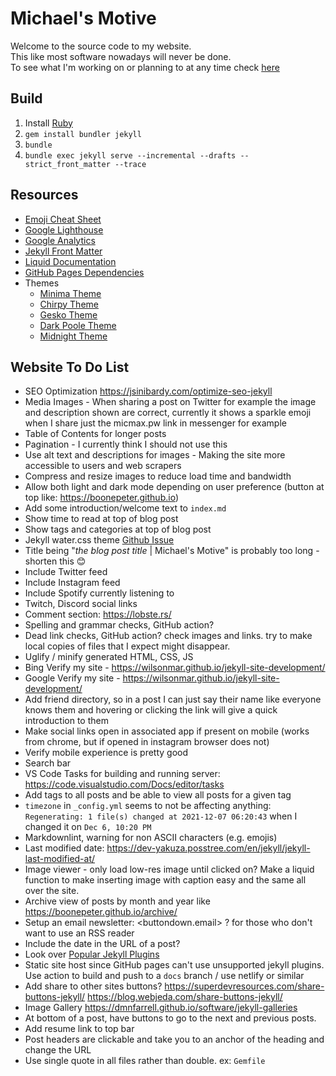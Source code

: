 # Michael's Motive

Welcome to the source code to my website.  
This like most software nowadays will never be done.  
To see what I'm working on or planning to at any time check [here](https://github.com/mic-max/micmax.pw/projects/1)

## Build

1. Install [Ruby](https://rubyinstaller.org/downloads/)
1. `gem install bundler jekyll`
1. `bundle`
1. `bundle exec jekyll serve --incremental --drafts --strict_front_matter --trace`

## Resources

- [Emoji Cheat Sheet](https://www.webfx.com/tools/emoji-cheat-sheet/)
- [Google Lighthouse](https://developers.google.com/web/tools/lighthouse)
- [Google Analytics](https://analytics.google.com/analytics/web/#/report-home/a55845382w176857085p175657346)
- [Jekyll Front Matter](https://jekyllrb.com/docs/front-matter/)
- [Liquid Documentation](https://shopify.github.io/liquid/)
- [GitHub Pages Dependencies](https://pages.github.com/versions/)
- Themes
  - [Minima Theme](https://github.com/jekyll/minima)
  - [Chirpy Theme](https://jekyll-themes.com/chirpy/)
  - [Gesko Theme](https://jekyll-themes.com/gesko/)
  - [Dark Poole Theme](https://jekyll-themes.com/dark-poole/)
  - [Midnight Theme](https://pages-themes.github.io/midnight/)

## Website To Do List

- SEO Optimization <https://jsinibardy.com/optimize-seo-jekyll>
- Media Images - When sharing a post on Twitter for example the image and description shown are correct, currently it shows a sparkle emoji when I share just the micmax.pw link in messenger for example
- Table of Contents for longer posts
- Pagination - I currently think I should not use this
- Use alt text and descriptions for images - Making the site more accessible to users and web scrapers
- Compress and resize images to reduce load time and bandwidth
- Allow both light and dark mode depending on user preference (button at top like: <https://boonepeter.github.io>)
- Add some introduction/welcome text to `index.md`
- Show time to read at top of blog post
- Show tags and categories at top of blog post
- Jekyll water.css theme [Github Issue](https://github.com/kognise/water.css/issues/18)
- Title being "*the blog post title* | Michael's Motive" is probably too long - shorten this 😊
- Include Twitter feed
- Include Instagram feed
- Include Spotify currently listening to
- Twitch, Discord social links
- Comment section: <https://lobste.rs/>
- Spelling and grammar checks, GitHub action?
- Dead link checks, GitHub action? check images and links. try to make local copies of files that I expect might disappear.
- Uglify / minify generated HTML, CSS, JS
- Bing Verify my site - <https://wilsonmar.github.io/jekyll-site-development/>
- Google Verify my site - <https://wilsonmar.github.io/jekyll-site-development/>
- Add friend directory, so in a post I can just say their name like everyone knows them and hovering or clicking the link will give a quick introduction to them
- Make social links open in associated app if present on mobile (works from chrome, but if opened in instagram browser does not)
- Verify mobile experience is pretty good
- Search bar
- VS Code Tasks for building and running server: <https://code.visualstudio.com/Docs/editor/tasks>
- Add tags to all posts and be able to view all posts for a given tag
- `timezone` in `_config.yml` seems to not be affecting anything: `Regenerating: 1 file(s) changed at 2021-12-07 06:20:43` when I changed it on `Dec 6, 10:20 PM`
- Markdownlint, warning for non ASCII characters (e.g. emojis)
- Last modified date: <https://dev-yakuza.posstree.com/en/jekyll/jekyll-last-modified-at/>
- Image viewer - only load low-res image until clicked on? Make a liquid function to make inserting image with caption easy and the same all over the site.
- Archive view of posts by month and year like <https://boonepeter.github.io/archive/>
- Setup an email newsletter: <buttondown.email> ? for those who don't want to use an RSS reader
- Include the date in the URL of a post?
- Look over [Popular Jekyll Plugins](https://github.com/jekyll?q=&type=all&language=&sort=stargazers)
- Static site host since GitHub pages can't use unsupported jekyll plugins. Use action to build and push to a `docs` branch / use netlify or similar
- Add share to other sites buttons? <https://superdevresources.com/share-buttons-jekyll/> <https://blog.webjeda.com/share-buttons-jekyll/>
- Image Gallery <https://dmnfarrell.github.io/software/jekyll-galleries>
- At bottom of a post, have buttons to go to the next and previous posts.
- Add resume link to top bar
- Post headers are clickable and take you to an anchor of the heading and change the URL
- Use single quote in all files rather than double. ex: `Gemfile`
